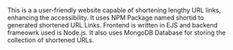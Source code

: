 This is a a user-friendly website capable of shortening lengthy URL links, enhancing the accessibility. It uses NPM Package named shortid to generated shortened URL Links. Frontend is written in EJS and backend frameowrk used is Node.js. It also uses MongoDB Database for storing the collection of shortened URLs.
